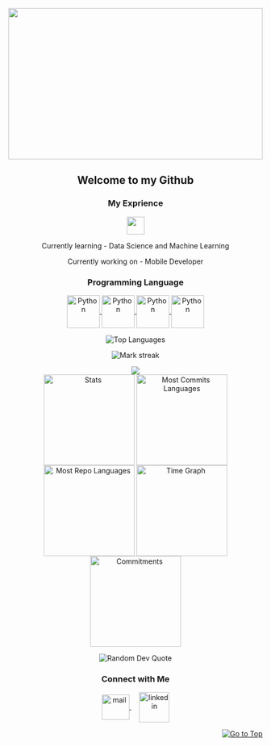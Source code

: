 
<p align="center">
  <img src="https://media2.giphy.com/media/v1.Y2lkPTc5MGI3NjExNDNmenR4cmV3MWhndXJ6ejNzdjJxMXBvY2h3NWxjMWxrcjZnOTFsNCZlcD12MV9pbnRlcm5hbF9naWZfYnlfaWQmY3Q9Zw/j4l29DaRrIgEIPRHlt/giphy.gif" width="100%" height="300px"/>
</p>
<h2 align="center">Welcome to my Github</h2>
<h3 align="center">My Exprience</h3>
<p align="center">
   <img src="https://readme-typing-svg.demolab.com?font=Roboto+Slab&color=%237E3ACE&size=35&center=true&vCenter=true&width=450&duration=1500&pause=1000&lines=Mobile+Developer;Machine+Learning;Data+Science" width="auto" height="35"/>
</p>

<p align="center">Currently learning - Data Science and Machine Learning</p>
<p align="center">Currently working on - Mobile Developer</p>

<h3 align="center">Programming Language</h3>
<p align="center">
  <a href="https://github.com/samarjit-sahoo/Python_Practice.git" target="_blank">
    <img align="center" src="assets/python.png" alt="Python" height="65" width="65" />
  </a>
  <a href="https://github.com/samarjit-sahoo/Python_Practice.git" target="_blank">
    <img align="center" src="assets/image.png" alt="Python" height="65" width="65" />
  </a>
  <a href="https://github.com/samarjit-sahoo/Python_Practice.git" target="_blank">
    <img align="center" src="assets/dart.png" alt="Python" height="65" width="65" />
  </a>
  <a href="https://github.com/samarjit-sahoo/Python_Practice.git" target="_blank">
    <img align="center" src="assets/mysql3.png" alt="Python" height="65" width="65" />
  </a>
</p>

<p align="center">
  <img align="center" src="https://github-readme-stats.vercel.app/api/top-langs?username=Biyuktul&hide_border=true&no-bg=true&no-frame=true&layout=compact&theme=transparent&hide=html,css,jupyter%20notebook,pug,jinja" alt="Top Languages"/>
</p>

<p align="center">
  <img alt="Mark streak" src="https://github-readme-streak-stats.herokuapp.com/?user=Biyuktul&hide_border=true&theme=transparent" /> 
</p>

<!--Trophy-->

<div align=center>
  <img src="https://github-profile-trophy.vercel.app/?username=Biyuktul&no-bg=true&no-frame=true&row=2&column=3"/>
</div>

<div align="center">
  <img align="center" src="http://github-profile-summary-cards.vercel.app/api/cards/stats?username=Biyuktul&theme=transparent" height="180em" alt="Stats"/>
  <img align="center" src="http://github-profile-summary-cards.vercel.app/api/cards/most-commit-language?username=Biyuktul&theme=transparent&exclude=html,CSS,Jupyter%20Notebook" height="180em" alt="Most Commits Languages"/>
  <img align="center" src="http://github-profile-summary-cards.vercel.app/api/cards/repos-per-language?username=Biyuktul&theme=transparent&exclude=html,CSS,Jupyter%20Notebook" height="180em" alt="Most Repo Languages"/>
  <img align="center" src="http://github-profile-summary-cards.vercel.app/api/cards/productive-time?username=Biyuktul&theme=transparent&utcOffset=5.30" height="180em" alt="Time Graph"/>
  <img align="center" src="http://github-profile-summary-cards.vercel.app/api/cards/profile-details?username=Biyuktul&theme=transparent" height="180em" alt="Commitments"/>
</div>

<p align="center">
  <img src="https://quotes-github-readme.vercel.app/api?type=horizontal&theme=transparent" alt="Random Dev Quote" />
</p>

<h3 align="center">Connect with Me</h3>
<p align="center">
  <a href="yonatanaddis0257@gmail.com" target="_blank">
    <img align="center" src="assets/gmail.png" alt="mail" height="50" width="55" />
  </a>
     
  <a href="https://www.linkedin.com/in/yonatanaddis/" target="_blank">
    <img align="center" src="assets/linkedin.png" alt="linkedin" height="60" width="60" />
  </a>
</p>
<p align="right"><a href="#top"><img src="https://img.shields.io/static/v1?label&message=Go+to+Top&color=0b6ab3&style=flat&logo" alt="Go to Top" /></a></p>
